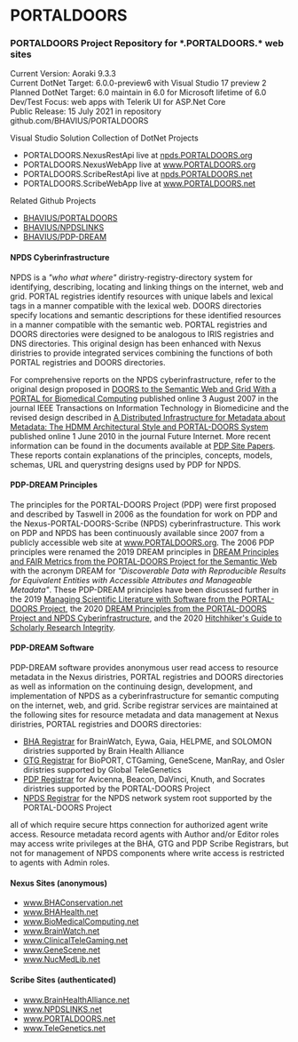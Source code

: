 # PORTALDOORS

### PORTALDOORS Project Repository for \*.PORTALDOORS.\* web sites

Current Version: Aoraki 9.3.3  
Current DotNet Target: 6.0.0-preview6 with Visual Studio 17 preview 2  
Planned DotNet Target: 6.0 maintain in 6.0 for Microsoft lifetime of 6.0  
Dev/Test Focus: web apps with Telerik UI for ASP.Net Core  
Public Release: 15 July 2021 in repository github.com/BHAVIUS/PORTALDOORS  

Visual Studio Solution Collection of DotNet Projects

* PORTALDOORS.NexusRestApi live at <a href="https://npds.portaldoors.org/">npds.PORTALDOORS.org</a>
* PORTALDOORS.NexusWebApp live at <a href="https://www.portaldoors.org/">www.PORTALDOORS.org</a>
* PORTALDOORS.ScribeRestApi live at <a href="https://npds.portaldoors.net/">npds.PORTALDOORS.net</a>
* PORTALDOORS.ScribeWebApp live at <a href="https://www.portaldoors.net/">www.PORTALDOORS.net</a>

Related Github Projects  

* <a href="https://github.com/BHAVIUS/PORTALDOORS">BHAVIUS/PORTALDOORS</a>  
* <a href="https://github.com/BHAVIUS/NPDSLINKS">BHAVIUS/NPDSLINKS</a>  
* <a href="https://github.com/BHAVIUS/PDP-DREAM">BHAVIUS/PDP-DREAM</a>  

<h4>NPDS Cyberinfrastructure</h4>

<p>
  NPDS is a <em>"who what where"</em> diristry-registry-directory system for identifying,
  describing, locating and linking things on the internet, web and grid.
  PORTAL registries identify resources with unique labels and lexical tags
  in a manner compatible with the lexical web.
  DOORS directories specify locations and semantic descriptions for these identified resources in a manner compatible with the semantic web.
  PORTAL registries and DOORS directories were designed to be analogous to IRIS registries and DNS directories.
  This original design has been enhanced with
  Nexus diristries to provide integrated services combining the functions of both PORTAL registries and DOORS directories.
</p>

<p>
  For comprehensive reports on the NPDS cyberinfrastructure, refer to the original design proposed in 
  <a href="https://www.portaldoors.org/pub/docs/IEEETITB2008v12n2p191-204Taswell.pdf" target="_blank">
  DOORS to the Semantic Web and Grid With a PORTAL for Biomedical Computing</a>
  published online 3 August 2007 in the journal IEEE Transactions on Information Technology in Biomedicine
  and the revised design described in
  <a href="https://www.portaldoors.org/pub/docs/FutInt2010v2n2p156-189Taswell.pdf" target="_blank">
  A Distributed Infrastructure for Metadata about Metadata: The HDMM Architectural Style and PORTAL-DOORS System</a>
  published online 1 June 2010 in the journal Future Internet.
  More recent information can be found in the documents available at
  <a href="https://www.portaldoors.org/PDP/Site/Papers" target="_blank">PDP Site Papers</a>.
  These reports contain explanations of the principles, concepts, models, schemas,
  URL and querystring designs used by PDP for NPDS.
</p>

<h4>PDP-DREAM Principles</h4>

<p>
 The principles for the PORTAL-DOORS Project (PDP) were first proposed and described by Taswell in 2006 
 as the foundation for work on PDP and the Nexus-PORTAL-DOORS-Scribe (NPDS) cyberinfrastructure.
 This work on PDP and NPDS has been continuously available since 2007 from a publicly accessible web site at 
 <a href="https://www.portaldoors.org/" target="_blank">www.PORTALDOORS.org</a>.
 The 2006 PDP principles were renamed the 2019 DREAM principles in 
   <a href="https://www.portaldoors.org/pub/docs/ECAI2019DREAMFAIR0618.pdf" target="_blank">
  DREAM Principles and FAIR Metrics from the PORTAL-DOORS Project for the Semantic Web</a>
 with the acronym DREAM for 
 <em>"Discoverable Data with Reproducible Results for Equivalent Entities with Accessible Attributes and Manageable Metadata"</em>.
 These PDP-DREAM principles have been discussed further in the 2019 
 <a href="https://www.portaldoors.org/pub/docs/BCDC2019PdpDemo0817.pdf" target="_blank">
 Managing Scientific Literature with Software from the PORTAL-DOORS Project</a>, the 2020
 <a href="https://www.portaldoors.org/pub/docs/ICSC2020PDPDREAM191222.pdf" target="_blank">
 DREAM Principles from the PORTAL-DOORS Project and NPDS Cyberinfrastructure</a>, and the 2020
 <a href="https://www.portaldoors.org/pub/docs/ASIST2020HHGuide1022.pdf" target="_blank">
 Hitchhiker's Guide to Scholarly Research Integrity</a>.
</p>

<h4>PDP-DREAM Software</h4>

<p>
  PDP-DREAM software provides anonymous user read access to resource metadata in the Nexus diristries,
  PORTAL registries and DOORS directories  as well as
  information on the continuing design, development, and implementation of NPDS as a cyberinfrastructure
  for semantic computing on the internet, web, and grid.
  Scribe registrar services are maintained at the following sites for resource metadata and data management at
  Nexus diristries,  PORTAL registries and  DOORS directories:
</p>
<ul>
  <li>
    <a href="https://www.brainhealthalliance.net/" target="_blank">BHA Registrar</a> for BrainWatch, Eywa,
    Gaia, HELPME, and SOLOMON diristries supported by Brain Health Alliance
  </li>
  <li>
    <a href="https://www.telegenetics.net/" target="_blank">GTG Registrar</a> for BioPORT, CTGaming, GeneScene,
    ManRay, and Osler diristries supported by Global TeleGenetics
  </li>
  <li>
    <a href="https://www.portaldoors.net/" target="_blank">PDP Registrar</a> for Avicenna, Beacon, DaVinci, Knuth, and Socrates diristries
     supported by the PORTAL-DOORS Project
  </li>
  <li>
    <a href="https://www.npdslinks.net/" target="_blank">NPDS Registrar</a> for the NPDS network system root supported by the PORTAL-DOORS Project
  </li>
</ul>
<p>
  all of which require secure https connection for authorized agent write access. Resource metadata record
  agents with Author and/or Editor roles may access write privileges at the BHA, GTG and PDP Scribe Registrars, but
  not for management of NPDS components where write access is restricted to agents with Admin roles.
</p>


<h4>Nexus Sites (anonymous)</h4>

<ul>
  <li><a href="http://www.bhaconservation.net/" target="_blank">www.BHAConservation.net</a></li>
  <li><a href="http://www.bhahealth.net/" target="_blank">www.BHAHealth.net</a></li>
  <li><a href="http://www.biomedicalcomputing.net/" target="_blank">www.BioMedicalComputing.net</a></li>
  <li><a href="http://www.brainwatch.net/" target="_blank">www.BrainWatch.net</a></li>
  <li><a href="http://www.clinicaltelegaming.net/" target="_blank">www.ClinicalTeleGaming.net</a></li>
  <li><a href="http://www.genescene.net/" target="_blank">www.GeneScene.net</a></li>
  <li><a href="http://www.nucmedlib.net/" target="_blank">www.NucMedLib.net</a></li>
</ul>

<h4>Scribe Sites (authenticated)</h4>

<ul>
  <li><a href="https://www.brainhealthalliance.net/" target="_blank">www.BrainHealthAlliance.net</a></li>
  <li><a href="https://www.npdslinks.net/" target="_blank">www.NPDSLINKS.net</a></li>
  <li><a href="https://www.portaldoors.net/" target="_blank">www.PORTALDOORS.net</a></li>
  <li><a href="https://www.telegenetics.net/" target="_blank">www.TeleGenetics.net</a></li>
</ul>
